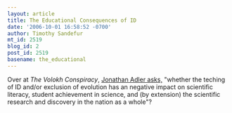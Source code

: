 ```yaml
---
layout: article
title: The Educational Consequences of ID
date: '2006-10-01 16:58:52 -0700'
author: Timothy Sandefur
mt_id: 2519
blog_id: 2
post_id: 2519
basename: the_educational
---
```

Over at <em>The Volokh Conspiracy</em>, <a href="http://volokh.com/archives/archive_2006_10_01-2006_10_07.shtml#1159711488">Jonathan Adler asks,</a> "whether the teching of ID and/or exclusion of evolution has an negative impact on scientific literacy, student achievement in science, and (by extension) the scientific research and discovery in the nation as a whole"?
